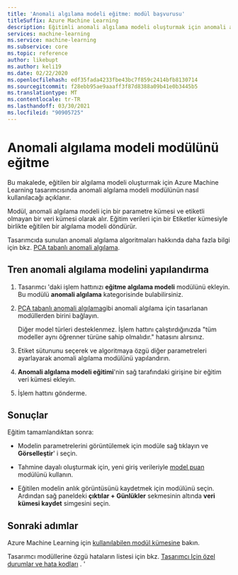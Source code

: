 ```yaml
---
title: 'Anomali algılama modeli eğitme: modül başvurusu'
titleSuffix: Azure Machine Learning
description: Eğitimli anomali algılama modeli oluşturmak için anomali algılama modeli modülünü nasıl kullanacağınızı öğrenin.
services: machine-learning
ms.service: machine-learning
ms.subservice: core
ms.topic: reference
author: likebupt
ms.author: keli19
ms.date: 02/22/2020
ms.openlocfilehash: edf35fada4233fbe43bc7f859c2414bfb8130714
ms.sourcegitcommit: f28ebb95ae9aaaff3f87d8388a09b41e0b3445b5
ms.translationtype: MT
ms.contentlocale: tr-TR
ms.lasthandoff: 03/30/2021
ms.locfileid: "90905725"
---
```

# <a name="train-anomaly-detection-model-module"></a>Anomali algılama modeli modülünü eğitme

Bu makalede, eğitilen bir algılama modeli oluşturmak için Azure Machine Learning tasarımcısında anomali algılama modeli modülünün nasıl kullanılacağı açıklanır.

Modül, anomali algılama modeli için bir parametre kümesi ve etiketli olmayan bir veri kümesi olarak alır. Eğitim verileri için bir Etiketler kümesiyle birlikte eğitilen bir algılama modeli döndürür.  

Tasarımcıda sunulan anomali algılama algoritmaları hakkında daha fazla bilgi için bkz. [PCA tabanlı anomali algılama](pca-based-anomaly-detection.md).  

## <a name="how-to-configure-train-anomaly-detection-model"></a>Tren anomali algılama modelini yapılandırma 

1.  Tasarımcı 'daki işlem hattınızı **eğitme algılama modeli** modülünü ekleyin. Bu modülü **anomali algılama** kategorisinde bulabilirsiniz.

2. [PCA tabanlı anomali algılama](pca-based-anomaly-detection.md)gibi anomali algılama için tasarlanan modüllerden birini bağlayın.

    Diğer model türleri desteklenmez. İşlem hattını çalıştırdığınızda "tüm modeller aynı öğrenner türüne sahip olmalıdır." hatasını alırsınız.  

3.  Etiket sütununu seçerek ve algoritmaya özgü diğer parametreleri ayarlayarak anomali algılama modülünü yapılandırın.  

4.  **Anomali algılama modeli eğitimi**'nin sağ tarafındaki girişine bir eğitim veri kümesi ekleyin.  

5.  İşlem hattını gönderme.  

## <a name="results"></a>Sonuçlar

Eğitim tamamlandıktan sonra:

+ Modelin parametrelerini görüntülemek için modüle sağ tıklayın ve **Görselleştir**' i seçin. 

+ Tahmine dayalı oluşturmak için, yeni giriş verileriyle [model puan](score-model.md) modülünü kullanın.

+ Eğitilen modelin anlık görüntüsünü kaydetmek için modülünü seçin. Ardından sağ paneldeki **çıktılar + Günlükler** sekmesinin altında **veri kümesi kaydet** simgesini seçin.   

 
## <a name="next-steps"></a>Sonraki adımlar

Azure Machine Learning için [kullanılabilen modül kümesine](module-reference.md) bakın. 

Tasarımcı modüllerine özgü hataların listesi için bkz. [Tasarımcı Için özel durumlar ve hata kodları](designer-error-codes.md) .
'